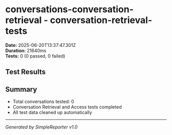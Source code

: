 # conversations-conversation-retrieval - conversation-retrieval-tests

**Date:** 2025-06-20T13:37:47.301Z  
**Duration:** 21640ms  
**Tests:** 0 (0 passed, 0 failed)

## Test Results



## Summary

- Total conversations tested: 0
- Conversation Retrieval and Access tests completed
- All test data cleaned up automatically

---
*Generated by SimpleReporter v1.0*
